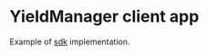 # YieldManager client app

Example of [sdk](https://github.com/nektria/yieldmanager-ios) implementation.
